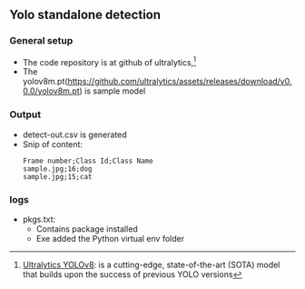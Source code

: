 ## Yolo standalone detection

### General setup
* The code repository is at github of ultralytics,[^1]
* The yolov8m.pt(https://github.com/ultralytics/assets/releases/download/v0.0.0/yolov8m.pt) is sample model

### Output
* detect-out.csv is generated
* Snip of content:
  ```csv
  Frame number;Class Id;Class Name
  sample.jpg;16;dog
  sample.jpg;15;cat
  ```

### logs
* pkgs.txt: 
  * Contains package installed
  * Exe added the Python virtual env folder

[^1]: [Ultralytics YOLOv8](https://github.com/ultralytics/ultralytics): is a cutting-edge, state-of-the-art (SOTA) model that builds upon the success of previous YOLO versions 